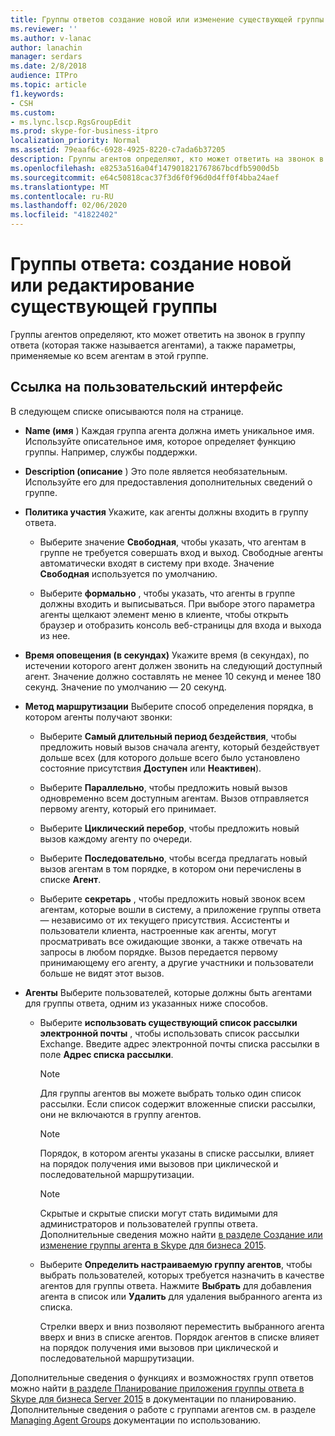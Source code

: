 ```yaml
---
title: Группы ответов создание новой или изменение существующей группы агента
ms.reviewer: ''
ms.author: v-lanac
author: lanachin
manager: serdars
ms.date: 2/8/2018
audience: ITPro
ms.topic: article
f1.keywords:
- CSH
ms.custom:
- ms.lync.lscp.RgsGroupEdit
ms.prod: skype-for-business-itpro
localization_priority: Normal
ms.assetid: 79eaaf6c-6928-4925-8220-c7ada6b37205
description: Группы агентов определяют, кто может ответить на звонок в группу ответа (которая также называется агентами), а также параметры, применяемые ко всем агентам в этой группе.
ms.openlocfilehash: e8253a516a04f147901821767867bcdfb5900d5b
ms.sourcegitcommit: e64c50818cac37f3d6f0f96d0d4ff0f4bba24aef
ms.translationtype: MT
ms.contentlocale: ru-RU
ms.lasthandoff: 02/06/2020
ms.locfileid: "41822402"
---
```

# <a name="response-groups-create-new-or-edit-existing-agent-group"></a>Группы ответа: создание новой или редактирование существующей группы

Группы агентов определяют, кто может ответить на звонок в группу ответа (которая также называется агентами), а также параметры, применяемые ко всем агентам в этой группе.

## <a name="ui-reference"></a>Ссылка на пользовательский интерфейс

В следующем списке описываются поля на странице.

- **Name (имя** ) Каждая группа агента должна иметь уникальное имя. Используйте описательное имя, которое определяет функцию группы. Например, службы поддержки.

- **Description (описание** ) Это поле является необязательным. Используйте его для предоставления дополнительных сведений о группе.

- **Политика участия** Укажите, как агенты должны входить в группу ответа.

  - Выберите значение **Свободная**, чтобы указать, что агентам в группе не требуется совершать вход и выход. Свободные агенты автоматически входят в систему при входе. Значение **Свободная** используется по умолчанию.

  - Выберите **формально** , чтобы указать, что агенты в группе должны входить и выписываться. При выборе этого параметра агенты щелкают элемент меню в клиенте, чтобы открыть браузер и отобразить консоль веб-страницы для входа и выхода из нее.

- **Время оповещения (в секундах)** Укажите время (в секундах), по истечении которого агент должен звонить на следующий доступный агент. Значение должно составлять не менее 10 секунд и менее 180 секунд. Значение по умолчанию — 20 секунд.

- **Метод маршрутизации** Выберите способ определения порядка, в котором агенты получают звонки:

  - Выберите **Самый длительный период бездействия**, чтобы предложить новый вызов сначала агенту, который бездействует дольше всех (для которого дольше всего было установлено состояние присутствия **Доступен** или **Неактивен**).

  - Выберите **Параллельно**, чтобы предложить новый вызов одновременно всем доступным агентам. Вызов отправляется первому агенту, который его принимает.

  - Выберите **Циклический перебор**, чтобы предложить новый вызов каждому агенту по очереди.

  - Выберите **Последовательно**, чтобы всегда предлагать новый вызов агентам в том порядке, в котором они перечислены в списке **Агент**.

  - Выберите **секретарь** , чтобы предложить новый звонок всем агентам, которые вошли в систему, а приложение группы ответа — независимо от их текущего присутствия. Ассистенты и пользователи клиента, настроенные как агенты, могут просматривать все ожидающие звонки, а также отвечать на запросы в любом порядке. Вызов передается первому принимающему его агенту, а другие участники и пользователи больше не видят этот вызов.

- **Агенты** Выберите пользователей, которые должны быть агентами для группы ответа, одним из указанных ниже способов.

  - Выберите **использовать существующий список рассылки электронной почты** , чтобы использовать список рассылки Exchange. Введите адрес электронной почты списка рассылки в поле **Адрес списка рассылки**.

    > [!NOTE]
    > Для группы агентов вы можете выбрать только один список рассылки. Если список содержит вложенные списки рассылки, они не включаются в группу агентов.

    > [!NOTE]
    > Порядок, в котором агенты указаны в списке рассылки, влияет на порядок получения ими вызовов при циклической и последовательной маршрутизации.

    > [!NOTE]
    > Скрытые и скрытые списки могут стать видимыми для администраторов и пользователей группы ответа. Дополнительные сведения можно найти [в разделе Создание или изменение группы агента в Skype для бизнеса 2015](../../deploy/deploy-enterprise-voice/create-or-modify-an-agent-group.md).

  - Выберите **Определить настраиваемую группу агентов**, чтобы выбрать пользователей, которых требуется назначить в качестве агентов для группы ответа. Нажмите **Выбрать** для добавления агента в список или **Удалить** для удаления выбранного агента из списка.

    Стрелки вверх и вниз позволяют переместить выбранного агента вверх и вниз в списке агентов. Порядок агентов в списке влияет на порядок получения ими вызовов при циклической и последовательной маршрутизации.

Дополнительные сведения о функциях и возможностях групп ответов можно найти [в разделе Планирование приложения группы ответа в Skype для бизнеса Server 2015](../../plan-your-deployment/enterprise-voice-solution/response-group.md) в документации по планированию. Дополнительные сведения о работе с группами агентов см. в разделе [Managing Agent Groups](https://technet.microsoft.com/library/36084cdc-38f1-4c45-922f-f81c7e86210c.aspx) документации по использованию.


